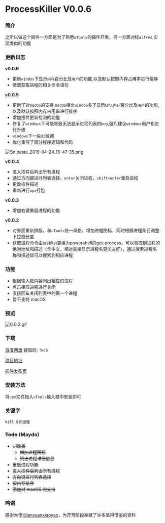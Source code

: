 # ProcessKiller V0.0.6

### 简介

之所以做这个插件一方面是为了熟悉`uTools`的插件开发，另一方面对标`alfred`,实现类似的功能

### 更新日志

**v0.0.6**

- 更新`windos`下显示`内存`百分比及`用户`的功能,以及默认按照内存占用率进行排序
- 微调获取进程的相关命令语句

**v0.0.5**

- 更新了对`macOS`的支持,`macOS`相比`window`多了显示`CPU`,`内存`百分比及`用户`的功能,以及默认按照内存占用率进行排序
- 增加插件更新检测的功能
- 修复了`windows`下可能导致无法显示进程列表的`bug`,强烈建议`windows`用户也进行升级
- `windows`下一些`UI`微调
- 优化重写了部分程序逻辑和代码

![Snipaste_2019-04-24_16-47-35.png](https://i.loli.net/2019/04/24/5cc022bc59bc7.png)

**v0.0.4**

- 进入插件后列出所有进程
- 通过方向键进行列表选择，`enter`关闭进程，`shift+enter`重启进程
- 更改插件描述
- 重新进行`upx`打包

**v0.0.3**

- 增加右键重启进程的功能

**v0.0.2**

- 对界面重新排版，和`uTools`统一风格，增加进程图标，同时根据进程条目调整下拉框长度
- 获取进程命令由tasklist更换为powershell的get-process，可以获取到进程的绝对地址和描述（含中文，相对直接显示进程名更加友好），通过搜索进程名称和描述皆可以搜索到相应进程

### 功能

- 根据输入框内容列出相应的进程
- 点击相应进程进行关闭
- 直接回车关闭列表中的第一个进程
- 暂不支持 macOS

### 预览

![0.0.2.gif](https://i.loli.net/2019/03/27/5c9ae3d193b1d.gif)



### 下载

[百度网盘](https://pan.baidu.com/s/1nfBnFLMdXisWATVYBKqONw) 提取码: `fmc6`

[项目地址](https://github.com/fofolee/uTools-ProcessKiller/)

[插件发布页](https://yuanliao.info/d/296)

### 安装方法

将`upx`文件拖入`uTools`输入框中安装即可

### 关键字

`kill` `关闭进程`

### ~~Todo~~ (Maydo)

- ~~UI改善~~
  - ~~增加进程图标~~
  - ~~列出进程详细信息~~
- ~~重启进程功能~~
- ~~进入插件后列出所有进程~~
- ~~方向键进行列表选择~~
- ~~按内存排序~~
- ~~添加对 macOS 的支持~~

### 鸣谢

感谢大佬[@lanyuanxiaoyao](https://yuanliao.info/u/1737)，为开荒阶段奉献了许多值得借鉴的资料